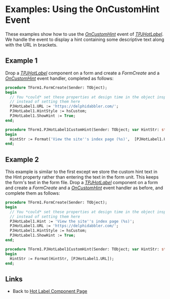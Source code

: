 # Examples: Using the OnCustomHint Event

These examples show how to use the _[OnCustomHint](../API/TPJHotLabel-OnCustomHint.md)_ event of _[TPJHotLabel](../API/TPJHotLabel.md)_. We handle the event to display a hint containing some descriptive text along with the URL in brackets.

## Example 1

Drop a _[TPJHotLabel](../API/TPJHotLabel.md)_ component on a form and create a _FormCreate_ and a _[OnCustomHint](../API/TPJHotLabel-OnCustomHint.md)_ event handler, completed as follows:

```pascal
procedure TForm1.FormCreate(Sender: TObject);
begin
  // You *could* set these properties at design time in the object inspector
  // instead of setting them here
  PJHotLabel1.URL := 'https://delphidabbler.com/';
  PJHotLabel1.HintStyle := hsCustom;
  PJHotLabel1.ShowHint := True;
end;

procedure TForm1.PJHotLabel1CustomHint(Sender: TObject; var HintStr: string);
begin
  HintStr := Format('View the site''s index page (%s)',  [PJHotLabel1.URL]);
end;
```

## Example 2

This example is similar to the first except we store the custom hint text in the Hint property rather than entering the text in the form unit. This keeps the form's text in the form file. Drop a _[TPJHotLabel](../API/TPJHotLabel.md)_ component on a form and create a _FormCreate_ and a _[OnCustomHint](../API/TPJHotLabel-OnCustomHint.md)_ event handler as before, and complete them as follows:

```pascal
procedure TForm1.FormCreate(Sender: TObject);
begin
  // You *could* set these properties at design time in the object inspector
  // instead of setting them here
  PJHotLabel1.Hint := 'View the site''s index page (%s)';
  PJHotLabel1.URL := 'https://delphidabbler.com/';
  PJHotLabel1.HintStyle := hsCustom;
  PJHotLabel1.ShowHint := True;
end;

procedure TForm1.PJHotLabel1CustomHint(Sender: TObject; var HintStr: string);
begin
  HintStr := Format(HintStr, [PJHotLabel1.URL]);
end;
```

## Links

* Back to [Hot Label Component Page](../../index.md)
